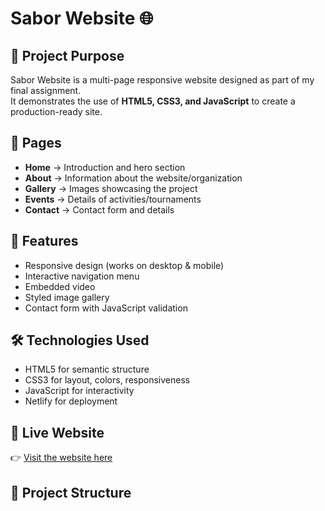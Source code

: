 # Sabor Website 🌐

## 📖 Project Purpose
Sabor Website is a multi-page responsive website designed as part of my final assignment.  
It demonstrates the use of **HTML5, CSS3, and JavaScript** to create a production-ready site.

## 📂 Pages
- **Home** → Introduction and hero section
- **About** → Information about the website/organization
- **Gallery** → Images showcasing the project
- **Events** → Details of activities/tournaments
- **Contact** → Contact form and details

## 🎨 Features
- Responsive design (works on desktop & mobile)
- Interactive navigation menu
- Embedded video
- Styled image gallery
- Contact form with JavaScript validation

## 🛠️ Technologies Used
- HTML5 for semantic structure
- CSS3 for layout, colors, responsiveness
- JavaScript for interactivity
- Netlify for deployment

## 🚀 Live Website
👉 [Visit the website here](https://sabor-website.netlify.app)

## 📁 Project Structure

